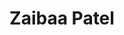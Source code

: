 ---
title: Zaibaa Patel
description: "I'm a UX Designer in the Customer Accounts squad. I enjoy using empathy and curiosity to create delightful yet functional experiences for our customers."
image: '/images/zaibaa.jpg'
role: UX Designer
---